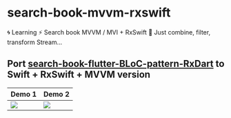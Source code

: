 # search-book-mvvm-rxswift
:cyclone: Learning :zap: Search book MVVM / MVI + RxSwift :cherry_blossom: Just combine, filter, transform Stream...

## Port [search-book-flutter-BLoC-pattern-RxDart](https://github.com/hoc081098/search-book-flutter-BLoC-pattern-RxDart.git) to Swift + RxSwift + MVVM version

| Demo 1  | Demo 2 |
| ------------- | ------------- |
| <img src="https://github.com/hoc081098/hoc081098.github.io/blob/master/demo1.gif?raw=true" heigth="360">  | <img src="https://github.com/hoc081098/hoc081098.github.io/blob/master/demo2.gif?raw=true" heigth="360">  |
